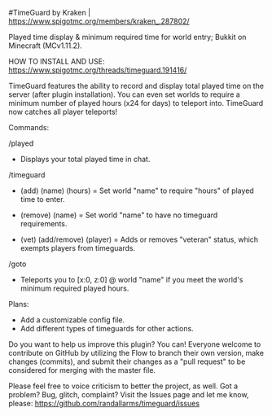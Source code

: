 #TimeGuard
by Kraken | https://www.spigotmc.org/members/kraken_.287802/

Played time display & minimum required time for world entry; Bukkit on Minecraft (MCv1.11.2).

HOW TO INSTALL AND USE: https://www.spigotmc.org/threads/timeguard.191416/

TimeGuard features the ability to record and display total played time on the server (after plugin installation). You can even set worlds to require a minimum number of played hours (x24 for days) to teleport into. TimeGuard now catches all player teleports!

Commands:

/played
- Displays your total played time in chat.

/timeguard
- (add) (name) (hours) = Set world "name" to require "hours" of played time to enter.

- (remove) (name) = Set world "name" to have no timeguard requirements.

- (vet) (add/remove) (player) = Adds or removes "veteran" status, which exempts players from timeguards.

/goto <name>
- Teleports you to [x:0, z:0] @ world "name" if you meet the world's minimum required played hours.

Plans:

- Add a customizable config file.
- Add different types of timeguards for other actions.

Do you want to help us improve this plugin? You can! Everyone welcome to contribute on GitHub by utilizing the Flow to branch their own version, make changes (commits), and submit their changes as a "pull request" to be considered for merging with the master file.

Please feel free to voice criticism to better the project, as well. Got a problem? Bug, glitch, complaint? Visit the Issues page and let me know, please: https://github.com/randallarms/timeguard/issues